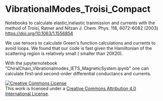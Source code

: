 # VibrationalModes_Troisi_Compact

Notebooks to calculate elastic,inelastic tranmission and currents with the method of Troisi, Ratner and Nitzan J. Chem. Phys. 118, 6072–6082 (2003) https://doi.org/10.1063/1.1556854

We use tensors to calculate Green's function calculations and currents to avoid loops. We found that our code is fast given the Hamiltonian of the scattering region is relatively small ( smaller than 20X20).

With the jupyternotebook "ChiralChain_Vibrationalmodes_IETS_MagneticSystem.ipynb" one can calculate first-and second-order differential conductancs and currents.

<a rel="license" href="http://creativecommons.org/licenses/by/4.0/"><img alt="Creative Commons License" style="border-width:0" src="https://i.creativecommons.org/l/by/4.0/88x31.png" /></a><br />This work is licensed under a <a rel="license" href="http://creativecommons.org/licenses/by/4.0/">Creative Commons Attribution 4.0 International License</a>.
